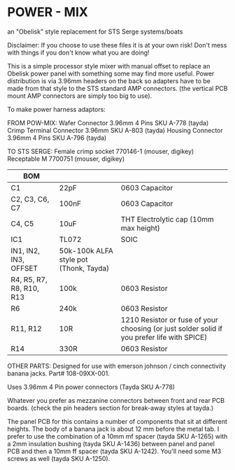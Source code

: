 # POWER - MIX
an "Obelisk" style replacement for STS Serge systems/boats

Disclaimer: If you choose to use these files it is at your own risk! Don't mess with things if you don't know what you are doing! 

This is a simple processor style mixer with manual offset to replace an Obelisk power panel with something some may find more useful. 
Power distribution is via 3.96mm headers on the back so adapters have to be made from that style to the STS standard AMP connectors. 
(the vertical PCB mount AMP connectors are simply too big to use).

To make power harness adaptors:

FROM POW-MIX:
Wafer Connector 3.96mm 4 Pins SKU A-778 (tayda)
Crimp Terminal Connector 3.96mm SKU A-803 (tayda)
Housing Connector 3.96mm 4 Pins SKU A-796 (tayda)

TO STS SERGE: 
Female crimp socket 770146-1 (mouser, digikey)
Receptable M 7700751 (mouser, digikey)


| BOM                      |                                         |                                                                                             |
|--------------------------|-----------------------------------------|---------------------------------------------------------------------------------------------|
| C1                       | 22pF                                    | 0603 Capacitor                                                                              |
| C2, C3, C6, C7           | 100nF                                   | 0603 Capacitor                                                                              |
| C4, C5                   | 10uF                                    | THT Electrolytic cap (10mm max height)                                                      |
| IC1                      | TL072                                   | SOIC                                                                                        |
| IN1, IN2, IN3, OFFSET    | 50k-100k  ALFA style pot (Thonk, Tayda) |                                                                                             |
| R4, R5, R7, R8, R10, R13 | 100k                                    | 0603 Resistor                                                                               |
| R6                       | 240k                                    | 0603 Resistor                                                                               |
| R11, R12                 | 10R                                     | 1210 Resistor or fuse of your choosing (or just solder solid if you prefer life with SPICE) |
| R14                      | 330R                                    | 0603 Resistor                                                                               |

OTHER PARTS:
Designed for use with emerson johnson / cinch connectivity banana jacks. Part# 108-09XX-001. 

Uses 3.96mm 4 Pin power connectors (Tayda  SKU A-778)

Whatever you prefer as mezzanine connectors between front and rear PCB boards. (check the pin headers section for break-away styles at tayda.)  

The panel PCB for this contains a number of components that sit at different heights. The body of a banana jack is about 12 mm before the metal tab. 
I prefer to use the combination of a 10mm mf spacer (tayda SKU A-1265) with a 2mm insulation bushing (tayda SKU A-1436) between panel and panel PCB and then a 10mm ff spacer (tayda SKU A-1242). You'll need some M3 screws as well (tayda SKU A-1250).





